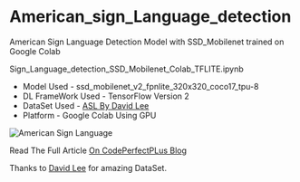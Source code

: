# American_sign_Language_detection

American Sign Language Detection Model with SSD_Mobilenet trained on Google Colab

Sign_Language_detection_SSD_Mobilenet_Colab_TFLITE.ipynb

- Model Used - ssd_mobilenet_v2_fpnlite_320x320_coco17_tpu-8
- DL FrameWork Used - TensorFlow Version 2
- DataSet Used - [ASL By David Lee](https://app.roboflow.com/dataset/american-sign-language-letters-14kx4/)
- Platform - Google Colab Using GPU

![American Sign Language](https://dev-to-uploads.s3.amazonaws.com/uploads/articles/4xkl8mrm79a41gahllx8.jpg)

Read The Full Article [On CodePerfectPLus Blog](https://codeperfectplus.herokuapp.com/real-time-hand-sign-recogntion-using-tesnorflow)

Thanks to [David Lee](https://www.linkedin.com/in/daviddaeshinlee/) for amazing DataSet.
